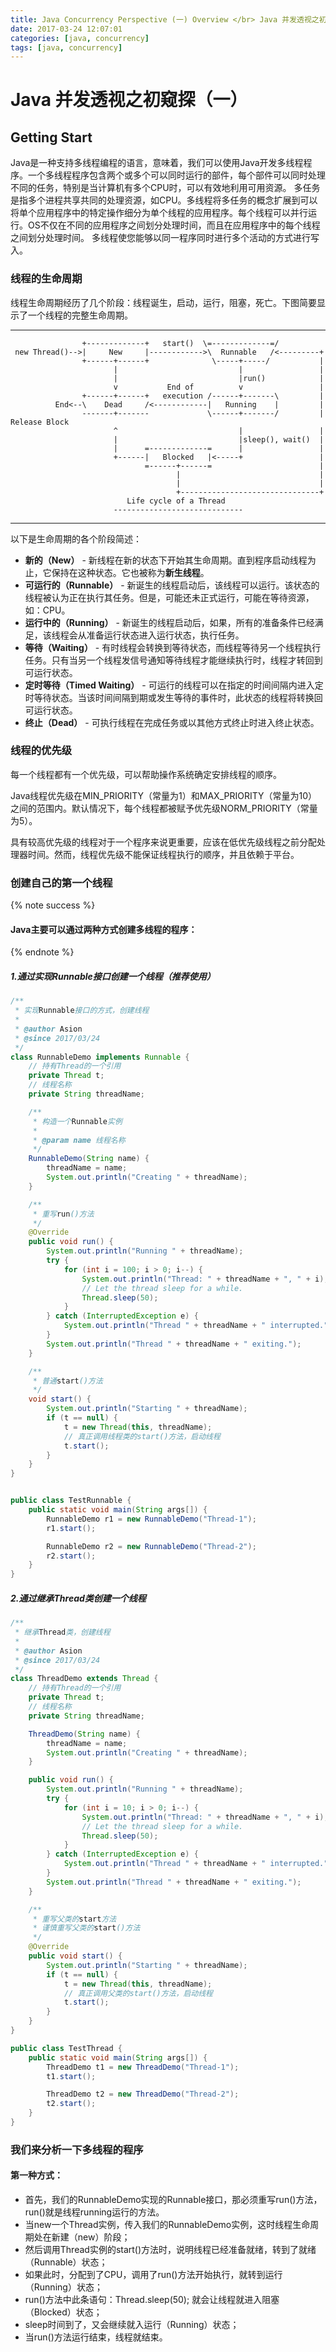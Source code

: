 ```yaml
---
title: Java Concurrency Perspective (一) Overview </br> Java 并发透视之初窥探（一）
date: 2017-03-24 12:07:01
categories: [java, concurrency]
tags: [java, concurrency]
---
```


Java 并发透视之初窥探（一）
====

## Getting Start
Java是一种支持多线程编程的语言，意味着，我们可以使用Java开发多线程程序。一个多线程程序包含两个或多个可以同时运行的部件，每个部件可以同时处理不同的任务，特别是当计算机有多个CPU时，可以有效地利用可用资源。
多任务是指多个进程共享共同的处理资源，如CPU。多线程将多任务的概念扩展到可以将单个应用程序中的特定操作细分为单个线程的应用程序。每个线程可以并行运行。OS不仅在不同的应用程序之间划分处理时间，而且在应用程序中的每个线程之间划分处理时间。
多线程使您能够以同一程序同时进行多个活动的方式进行写入。


### 线程的生命周期
线程生命周期经历了几个阶段：线程诞生，启动，运行，阻塞，死亡。下图简要显示了一个线程的完整生命周期。

----
                    +-------------+   start()  \=-------------=/
     new Thread()-->|     New     |------------>\  Runnable   /<---------+
                    +------+------+              \-----+-----/           |
                           |                           |                 |
                           |                           |run()            |
                           v           End of          v                 |
                    +------+------+   execution /------+-------\         |
              End<--\    Dead     /<------------|   Running    |         |
                    -------+-------             \------+-------/         | Release Block
                           ^                           |                 |
                           |                           |sleep(), wait()  |    
                           |      =-------------=      |                 |
                           +------|   Blocked   |<-----+                 |
                                  =------+------=                        |
                                         |                               |
                                         |                               |
                                         +-------------------------------+
                              Life cycle of a Thread
                           -----------------------------        
----

以下是生命周期的各个阶段简述：
- **新的（New）** - 新线程在新的状态下开始其生命周期。直到程序启动线程为止，它保持在这种状态。它也被称为**新生线程**。
- **可运行的（Runnable）** - 新诞生的线程启动后，该线程可以运行。该状态的线程被认为正在执行其任务。但是，可能还未正式运行，可能在等待资源，如：CPU。
- **运行中的（Running）** - 新诞生的线程启动后，如果，所有的准备条件已经满足，该线程会从准备运行状态进入运行状态，执行任务。
- **等待（Waiting）** - 有时线程会转换到等待状态，而线程等待另一个线程执行任务。只有当另一个线程发信号通知等待线程才能继续执行时，线程才转回到可运行状态。
- **定时等待（Timed Waiting）** - 可运行的线程可以在指定的时间间隔内进入定时等待状态。当该时间间隔到期或发生等待的事件时，此状态的线程将转换回可运行状态。
- **终止（Dead）** - 可执行线程在完成任务或以其他方式终止时进入终止状态。

### 线程的优先级
每一个线程都有一个优先级，可以帮助操作系统确定安排线程的顺序。

Java线程优先级在MIN_PRIORITY（常量为1）和MAX_PRIORITY（常量为10）之间的范围内。默认情况下，每个线程都被赋予优先级NORM_PRIORITY（常量为5）。

具有较高优先级的线程对于一个程序来说更重要，应该在低优先级线程之前分配处理器时间。然而，线程优先级不能保证线程执行的顺序，并且依赖于平台。

### 创建自己的第一个线程
{% note success %}
#### Java主要可以通过两种方式创建多线程的程序：
{% endnote %}
##### 1.通过实现Runnable接口创建一个线程（**推荐使用**）

```java
/**
 * 实现Runnable接口的方式，创建线程
 *
 * @author Asion
 * @since 2017/03/24
 */
class RunnableDemo implements Runnable {
    // 持有Thread的一个引用
    private Thread t;
    // 线程名称
    private String threadName;

    /**
     * 构造一个Runnable实例
     *
     * @param name 线程名称
     */
    RunnableDemo(String name) {
        threadName = name;
        System.out.println("Creating " + threadName);
    }

    /**
     * 重写run()方法
     */
    @Override
    public void run() {
        System.out.println("Running " + threadName);
        try {
            for (int i = 100; i > 0; i--) {
                System.out.println("Thread: " + threadName + ", " + i);
                // Let the thread sleep for a while.
                Thread.sleep(50);
            }
        } catch (InterruptedException e) {
            System.out.println("Thread " + threadName + " interrupted.");
        }
        System.out.println("Thread " + threadName + " exiting.");
    }

    /**
     * 普通start()方法
     */
    void start() {
        System.out.println("Starting " + threadName);
        if (t == null) {
            t = new Thread(this, threadName);
            // 真正调用线程类的start()方法，启动线程
            t.start();
        }
    }
}


public class TestRunnable {
    public static void main(String args[]) {
        RunnableDemo r1 = new RunnableDemo("Thread-1");
        r1.start();

        RunnableDemo r2 = new RunnableDemo("Thread-2");
        r2.start();
    }
}
```

##### 2.通过继承Thread类创建一个线程

```java
/**
 * 继承Thread类，创建线程
 *
 * @author Asion
 * @since 2017/03/24
 */
class ThreadDemo extends Thread {
    // 持有Thread的一个引用
    private Thread t;
    // 线程名称
    private String threadName;

    ThreadDemo(String name) {
        threadName = name;
        System.out.println("Creating " + threadName);
    }

    public void run() {
        System.out.println("Running " + threadName);
        try {
            for (int i = 10; i > 0; i--) {
                System.out.println("Thread: " + threadName + ", " + i);
                // Let the thread sleep for a while.
                Thread.sleep(50);
            }
        } catch (InterruptedException e) {
            System.out.println("Thread " + threadName + " interrupted.");
        }
        System.out.println("Thread " + threadName + " exiting.");
    }

    /**
     * 重写父类的start方法
     * 谨慎重写父类的start()方法
     */
    @Override
    public void start() {
        System.out.println("Starting " + threadName);
        if (t == null) {
            t = new Thread(this, threadName);
            // 真正调用父类的start()方法，启动线程
            t.start();
        }
    }
}

public class TestThread {
    public static void main(String args[]) {
        ThreadDemo t1 = new ThreadDemo("Thread-1");
        t1.start();

        ThreadDemo t2 = new ThreadDemo("Thread-2");
        t2.start();
    }
}
```

### 我们来分析一下多线程的程序
#### 第一种方式：
- 首先，我们的RunnableDemo实现的Runnable接口，那必须重写run()方法，run()就是线程running运行的方法。
- 当new一个Thread实例，传入我们的RunnableDemo实例，这时线程生命周期处在新建（new）阶段；
- 然后调用Thread实例的start()方法时，说明线程已经准备就绪，转到了就绪（Runnable）状态；
- 如果此时，分配到了CPU，调用了run()方法开始执行，就转到运行（Running）状态；
- run()方法中此条语句：Thread.sleep(50); 就会让线程就进入阻塞（Blocked）状态；
- sleep时间到了，又会继续就入运行（Running）状态；
- 当run()方法运行结束，线程就结束。
    
